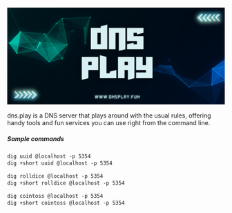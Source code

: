 ![Banner](public/banner.png)


dns.play is a DNS server that plays around with the usual rules, offering handy tools and fun services you can use right from the command line.
##### Sample commands

```
dig uuid @localhost -p 5354
dig +short uuid @localhost -p 5354
```
```
dig rolldice @localhost -p 5354
dig +short rolldice @localhost -p 5354
```
```
dig cointoss @localhost -p 5354
dig +short cointoss @localhost -p 5354
```